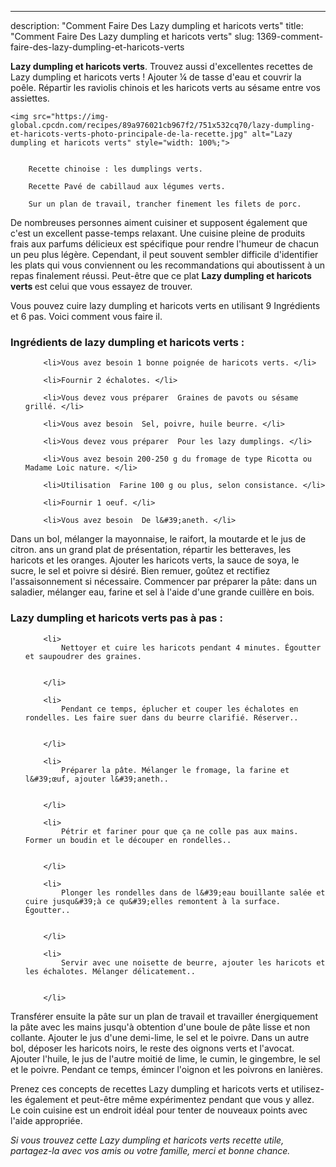 ---
description: "Comment Faire Des Lazy dumpling et haricots verts"
title: "Comment Faire Des Lazy dumpling et haricots verts"
slug: 1369-comment-faire-des-lazy-dumpling-et-haricots-verts

<p>
	<strong>Lazy dumpling et haricots verts</strong>. 
	Trouvez aussi d&#39;excellentes recettes de Lazy dumpling et haricots verts ! Ajouter ¼ de tasse d&#39;eau et couvrir la poêle. Répartir les raviolis chinois et les haricots verts au sésame entre vos assiettes.
</p>
<p>
	
	<img src="https://img-global.cpcdn.com/recipes/89a976021cb967f2/751x532cq70/lazy-dumpling-et-haricots-verts-photo-principale-de-la-recette.jpg" alt="Lazy dumpling et haricots verts" style="width: 100%;">
	
	
		Recette chinoise : les dumplings verts.
	
		Recette Pavé de cabillaud aux légumes verts.
	
		Sur un plan de travail, trancher finement les filets de porc.
	
</p>

De nombreuses personnes aiment cuisiner et supposent également que c'est un excellent passe-temps relaxant. Une cuisine pleine de produits frais aux parfums délicieux est spécifique pour rendre l'humeur de chacun un peu plus légère. Cependant, il peut souvent sembler difficile d'identifier les plats qui vous conviennent ou les recommandations qui aboutissent à un repas finalement réussi. Peut-être que ce plat <strong> Lazy dumpling et haricots verts </strong> est celui que vous essayez de trouver.

<!--inarticleads1-->

Vous pouvez cuire lazy dumpling et haricots verts en utilisant 9 Ingrédients et 6 pas. Voici comment vous faire il.

<h3>Ingrédients de lazy dumpling et haricots verts :</h3>

<ol>
	
		<li>Vous avez besoin 1 bonne poignée de haricots verts. </li>
	
		<li>Fournir 2 échalotes. </li>
	
		<li>Vous devez vous préparer  Graines de pavots ou sésame grillé. </li>
	
		<li>Vous avez besoin  Sel, poivre, huile beurre. </li>
	
		<li>Vous devez vous préparer  Pour les lazy dumplings. </li>
	
		<li>Vous avez besoin 200-250 g du fromage de type Ricotta ou Madame Loic nature. </li>
	
		<li>Utilisation  Farine 100 g ou plus, selon consistance. </li>
	
		<li>Fournir 1 oeuf. </li>
	
		<li>Vous avez besoin  De l&#39;aneth. </li>
	
</ol>

Dans un bol, mélanger la mayonnaise, le raifort, la moutarde et le jus de citron. ans un grand plat de présentation, répartir les betteraves, les haricots et les oranges. Ajouter les haricots verts, la sauce de soya, le sucre, le sel et poivre si désiré. Bien remuer, goûtez et rectifiez l&#39;assaisonnement si nécessaire. Commencer par préparer la pâte: dans un saladier, mélanger eau, farine et sel à l&#39;aide d&#39;une grande cuillère en bois. 

<!--inarticleads2-->

<h3>Lazy dumpling et haricots verts pas à pas :</h3>

<ol>
	
		<li>
			Nettoyer et cuire les haricots pendant 4 minutes. Égoutter et saupoudrer des graines.
			
			
		</li>
	
		<li>
			Pendant ce temps, éplucher et couper les échalotes en rondelles. Les faire suer dans du beurre clarifié. Réserver..
			
			
		</li>
	
		<li>
			Préparer la pâte. Mélanger le fromage, la farine et l&#39;œuf, ajouter l&#39;aneth..
			
			
		</li>
	
		<li>
			Pétrir et fariner pour que ça ne colle pas aux mains. Former un boudin et le découper en rondelles..
			
			
		</li>
	
		<li>
			Plonger les rondelles dans de l&#39;eau bouillante salée et cuire jusqu&#39;à ce qu&#39;elles remontent à la surface. Égoutter..
			
			
		</li>
	
		<li>
			Servir avec une noisette de beurre, ajouter les haricots et les échalotes. Mélanger délicatement..
			
			
		</li>
	
</ol>

Transférer ensuite la pâte sur un plan de travail et travailler énergiquement la pâte avec les mains jusqu&#39;à obtention d&#39;une boule de pâte lisse et non collante. Ajouter le jus d&#39;une demi-lime, le sel et le poivre. Dans un autre bol, déposer les haricots noirs, le reste des oignons verts et l&#39;avocat. Ajouter l&#39;huile, le jus de l&#39;autre moitié de lime, le cumin, le gingembre, le sel et le poivre. Pendant ce temps, émincer l&#39;oignon et les poivrons en lanières. 

<!--inarticleads1-->

<p>
Prenez ces concepts de recettes Lazy dumpling et haricots verts et utilisez-les également et peut-être même expérimentez pendant que vous y allez. Le coin cuisine est un endroit idéal pour tenter de nouveaux points avec l'aide appropriée.
</p>

<p>
<i>Si vous trouvez cette Lazy dumpling et haricots verts recette utile, partagez-la avec vos amis ou votre famille, merci et bonne chance.</i>
</p>
